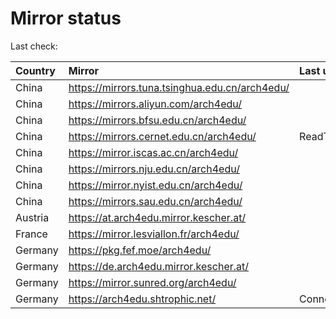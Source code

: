 <script src="./time.js"></script>
# Mirror status
Last check: <script type="text/javascript">localize(1759857702.60368);</script>

|Country|Mirror|Last update|
|:------|:-----|:----------|
|China|https://mirrors.tuna.tsinghua.edu.cn/arch4edu/|<script type="text/javascript">localize(1759819440);</script>|
|China|https://mirrors.aliyun.com/arch4edu/|<script type="text/javascript">localize(1759819440);</script>|
|China|https://mirrors.bfsu.edu.cn/arch4edu/|<script type="text/javascript">localize(1759819440);</script>|
|China|https://mirrors.cernet.edu.cn/arch4edu/|ReadTimeout|
|China|https://mirror.iscas.ac.cn/arch4edu/|<script type="text/javascript">localize(1759819440);</script>|
|China|https://mirrors.nju.edu.cn/arch4edu/|<script type="text/javascript">localize(1759776281);</script>|
|China|https://mirror.nyist.edu.cn/arch4edu/|<script type="text/javascript">localize(1759819440);</script>|
|China|https://mirrors.sau.edu.cn/arch4edu/|<script type="text/javascript">localize(1756795646);</script>|
|Austria|https://at.arch4edu.mirror.kescher.at/|<script type="text/javascript">localize(1759819440);</script>|
|France|https://mirror.lesviallon.fr/arch4edu/|<script type="text/javascript">localize(1756709288);</script>|
|Germany|https://pkg.fef.moe/arch4edu/|<script type="text/javascript">localize(1759819440);</script>|
|Germany|https://de.arch4edu.mirror.kescher.at/|<script type="text/javascript">localize(1759819440);</script>|
|Germany|https://mirror.sunred.org/arch4edu/|<script type="text/javascript">localize(1759819440);</script>|
|Germany|https://arch4edu.shtrophic.net/|ConnectionError|

<script src="./tablefilter/tablefilter.js"></script>
<script src="./table.js"></script>